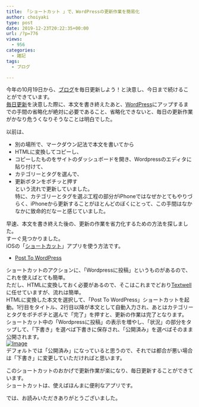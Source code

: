 ```yaml
---
title: 「ショートカット 」で、WordPressの更新作業を簡易化
author: choiyaki
type: post
date: 2019-12-23T20:22:35+00:00
url: /?p=776
views:
  - 956
categories:
  - 雑記
tags:
  - ブログ

---
```

今年の10月19日から、[ブログ][1]を毎日更新しよう！と決意し、今日まで続けることができています。  
[毎日更新][2]を決意した際に、本文を書き終えたあと、[WordPress][3]にアップするまでの手間の省略化が絶対に必要であること、省略化できないと、毎日の更新作業がかなり危うくなりそうなことは明白でした。

以前は、

  * 別の場所で、マークダウン記法で本文を書いてから
  * HTMLに変換してコピーし、
  * コピーしたものをサイトのダッシュボードを開き、Wordpressのエディタに貼り付けて、
  * カテゴリーとタグを選んで、
  * 更新ボタンをポチッと押す  
    という流れで更新していました。  
    特に、カテゴリーとタグを選ぶ工程の部分がiPhoneではなぜかとてもやりづらく、iPhoneから更新することがほとんどのぼくにとって、この手間はなかなかに致命的だなーと感じていました。

早速、本文を書き終えた後の、更新の作業を省力化するための方法を探しました。  
すーぐ見つかりました。  
iOSの「[ショートカット][4]」アプリを使う方法です。

  * [Post To WordPress][5]

ショートカットのアクションに、「Wordpressに投稿」というものがあるので、これを使えばとても簡単。  
ただし、HTMLに変換しておく必要があるので、そこはこれまでどおり[Textwell][6]に任せていますが、流れは簡単。  
HTMLに変換した本文を選択して、「Post To WordPress」ショートカットを起動。1行目をタイトル、2行目以降が本文として自動入力され、あとはカテゴリーとタグをポチポチと選んで「完了」を押すと、更新の作業は完了となります。  
ショートカット中の「Wordpressに投稿」の表示を増やし、「状況」の部分をタップして、「下書き」を選べば下書きに保存され、「公開済み」を選べばそのまま公開されます。  
[![Image][7]][8]  
デフォルトでは「公開済み」になっていると思うので、それでは都合が悪い場合は「下書き」に変更していただければと思います。

このショートカットのおかげで更新作業が楽になり、毎日更新することができています。  
ショートカットは、使えばほんまに便利なアプリです。

では、お読みいただきありがとうございました。

<a href="https://apps.apple.com/jp/app/%E3%82%B7%E3%83%A7%E3%83%BC%E3%83%88%E3%82%AB%E3%83%83%E3%83%88/id915249334?uo=4&#038;at=7gIWFXQQ" target="itunes_store" style="display:inline-block;overflow:hidden;background:url(http://linkmaker.itunes.apple.com/htmlResources/assets//images/web/linkmaker/badge_appstore-sm.png) no-repeat;width:61px;height:15px;" rel="noopener noreferrer"></a>

 [1]: https://scrapbox.io/choiyaki-hondana/%E3%83%96%E3%83%AD%E3%82%B0
 [2]: https://scrapbox.io/choiyaki-hondana/%E6%AF%8E%E6%97%A5%E6%9B%B4%E6%96%B0
 [3]: https://scrapbox.io/choiyaki-hondana/Wordpress
 [4]: https://scrapbox.io/choiyaki-hondana/%E3%82%B7%E3%83%A7%E3%83%BC%E3%83%88%E3%82%AB%E3%83%83%E3%83%88
 [5]: https://www.icloud.com/shortcuts/2a69f9b194d3487b915a3c2bf8bef3f8
 [6]: https://scrapbox.io/choiyaki-hondana/Textwell
 [7]: https://gyazo.com/fe31d6a792d2cba3cc76166524b1409e/thumb/1000
 [8]: https://gyazo.com/fe31d6a792d2cba3cc76166524b1409e